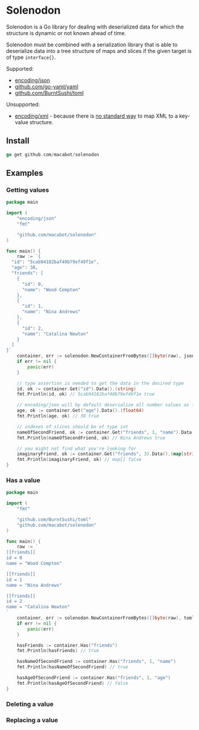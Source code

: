 # Solenodon

Solenodon is a Go library for dealing with deserialized data for which the structure is dynamic or not known ahead of time.

Solenodon must be combined with a serialization library that is able to deserialize data into a tree structure of maps and slices if the given target is of type `interface{}`.

Supported:
- [encoding/json]
- [github.com/go-yaml/yaml]
- [github.com/BurntSushi/toml]

Unsupported:
- [encoding/xml] - because there is [no standard way](https://groups.google.com/d/msg/golang-nuts/zEmDOp_yFpU/my8RC0K-DQAJ) to map XML to a key-value structure.

[encoding/json]: https://golang.org/pkg/encoding/json/
[github.com/go-yaml/yaml]: github.com/go-yaml/yaml
[github.com/BurntSushi/toml]: github.com/BurntSushi/toml
[encoding/xml]: https://golang.org/pkg/encoding/xml/

## Install

```go
go get github.com/macabot/solenodon
```

## Examples
### Getting values
```go
package main

import (
	"encoding/json"
	"fmt"

	"github.com/macabot/solenodon"
)

func main() {
	raw := `{
  "id": "5cab94182baf40b79ef49f1e",
  "age": 38,
  "friends": [
    {
      "id": 0,
      "name": "Wood Compton"
    },
    {
      "id": 1,
      "name": "Nina Andrews"
    },
    {
      "id": 2,
      "name": "Catalina Newton"
    }
  ]
}`
	container, err := solenodon.NewContainerFromBytes([]byte(raw), json.Unmarshal)
	if err != nil {
		panic(err)
	}

	// type assertion is needed to get the data in the desired type
	id, ok := container.Get("id").Data().(string)
	fmt.Println(id, ok) // 5cab94182baf40b79ef49f1e true

	// encoding/json will by default deserialize all number values as float64
	age, ok := container.Get("age").Data().(float64)
	fmt.Println(age, ok) // 38 true

	// indexes of slices should be of type int
	nameOfSecondFriend, ok := container.Get("friends", 1, "name").Data().(string)
	fmt.Println(nameOfSecondFriend, ok) // Nina Andrews true

	// you might not find what you're looking for
	imaginaryFriend, ok := container.Get("friends", 3).Data().(map[string]interface{})
	fmt.Println(imaginaryFriend, ok) // map[] false
}
```

### Has a value
```go
package main

import (
	"fmt"

	"github.com/BurntSushi/toml"
	"github.com/macabot/solenodon"
)

func main() {
	raw := `
[[friends]]
id = 0
name = "Wood Compton"

[[friends]]
id = 1
name = "Nina Andrews"

[[friends]]
id = 2
name = "Catalina Newton"
`
	container, err := solenodon.NewContainerFromBytes([]byte(raw), toml.Unmarshal)
	if err != nil {
		panic(err)
	}

	hasFriends := container.Has("friends")
	fmt.Println(hasFriends) // true

	hasNameOfSecondFriend := container.Has("friends", 1, "name")
	fmt.Println(hasNameOfSecondFriend) // true

	hasAgeOfSecondFriend := container.Has("friends", 1, "age")
	fmt.Println(hasAgeOfSecondFriend) // false
}
```

### Deleting a value

### Replacing a value